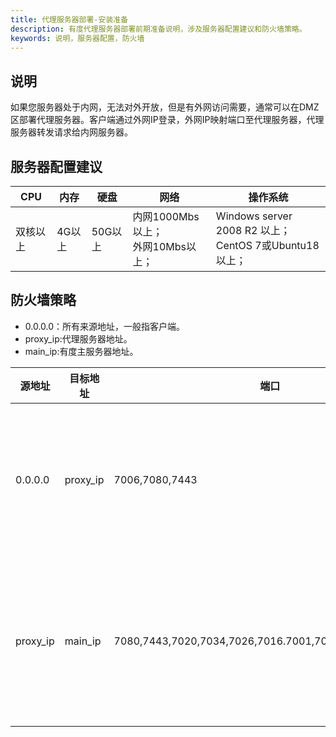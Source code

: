 ```yaml
---
title: 代理服务器部署-安装准备
description: 有度代理服务器部署前期准备说明，涉及服务器配置建议和防火墙策略。
keywords: 说明，服务器配置，防火墙
---
```


## 说明

​		如果您服务器处于内网，无法对外开放，但是有外网访问需要，通常可以在DMZ区部署代理服务器。客户端通过外网IP登录，外网IP映射端口至代理服务器，代理服务器转发请求给内网服务器。

## 服务器配置建议

| CPU      | 内存   | 硬盘    | 网络                                 | 操作系统                                                  |
| -------- | ------ | ------- | ------------------------------------ | --------------------------------------------------------- |
| 双核以上 | 4G以上 | 50G以上 | 内网1000Mbs以上；<br>外网10Mbs以上； | Windows server 2008 R2 以上；<br>CentOS 7或Ubuntu18以上； |

## 防火墙策略

- 0.0.0.0：所有来源地址，一般指客户端。
- proxy_ip:代理服务器地址。
- main_ip:有度主服务器地址。

| 源地址   | 目标地址 | 端口                                                   | 备注                   |
| -------- | -------- | ------------------------------------------------------ | ---------------------- |
| 0.0.0.0  | proxy_ip | 7006,7080,7443                                         | 客户端访问代理服务器   |
| proxy_ip | main_ip  | 7080,7443,7020,7034,7026,7016.7001,7002,7009,7010,7015 | 代理服务器访问主服务器 |

